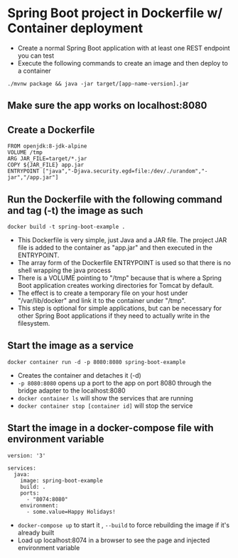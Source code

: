 # Spring Boot project in Dockerfile w/ Container deployment

- Create a normal Spring Boot application with at least one REST endpoint you can test
- Execute the following commands to create an image and then deploy to a container 

```
./mvnw package && java -jar target/[app-name-version].jar
```

## Make sure the app works on localhost:8080
## Create a Dockerfile

```
FROM openjdk:8-jdk-alpine
VOLUME /tmp
ARG JAR_FILE=target/*.jar
COPY ${JAR_FILE} app.jar
ENTRYPOINT ["java","-Djava.security.egd=file:/dev/./urandom","-jar","/app.jar"]
```

## Run the Dockerfile with the following command and tag (-t) the image as such

```
docker build -t spring-boot-example .
```

- This Dockerfile is very simple, just Java and a JAR file. The project JAR file is added to the container as "app.jar" and then executed in the ENTRYPOINT. 
- The array form of the Dockerfile ENTRYPOINT is used so that there is no shell wrapping the java process
- There is a VOLUME pointing to "/tmp" because that is where a Spring Boot application creates working directories for Tomcat by default. 
- The effect is to create a temporary file on your host under "/var/lib/docker" and link it to the container under "/tmp". 
- This step is optional for simple applications, but can be necessary for other Spring Boot applications if they need to actually write in the filesystem.

## Start the image as a service

```
docker container run -d -p 8080:8080 spring-boot-example
```

- Creates the container and detaches it (-d)
- `-p 8080:8080` opens up a port to the app on port 8080 through the bridge adapter to the localhost:8080
- `docker container ls` will show the services that are running
- `docker container stop [container id]` will stop the service

## Start the image in a docker-compose file with environment variable

```
version: '3'

services:
  java:
    image: spring-boot-example
    build: .
    ports: 
      - "8074:8080"
    environment:
      - some.value=Happy Holidays!
```

- `docker-compose up` to start it , `--build` to force rebuilding the image if it's already built
- Load up localhost:8074 in a browser to see the page and injected environment variable

